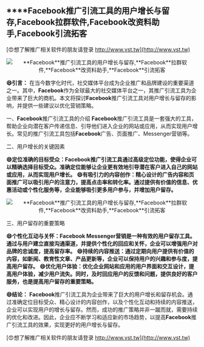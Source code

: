 ## ****Facebook**推广引流工具的用户增长与留存,**Facebook**拉群软件,**Facebook**改资料助手,**Facebook**引流拓客**

[😍想了解推广相关软件的朋友请登录 http://www.vst.tw](http://www.vst.tw)

 <center><img src="https://vst.tw/MP4/tuiguang/png/6.png" alt="**Facebook**推广引流工具的用户增长与留存,**Facebook**拉群软件,**Facebook**改资料助手,**Facebook**引流拓客"></center>

**😄引言：**
在当今数字化时代，社交媒体平台成为企业推广和品牌建设的重要渠道之一。其中，**Facebook**作为全球最大的社交媒体平台之一，其推广引流工具为企业带来了巨大的商机。本文将探讨**Facebook**推广引流工具对用户增长与留存的影响，并提供一些建议以优化营销策略。

一、**Facebook**推广引流工具的介绍
**Facebook**推广引流工具是一套强大的工具，帮助企业向潜在客户传递信息、引导他们进入企业的网站或应用，从而实现用户增长。常见的推广引流工具包括**Facebook**广告、页面推广、Messenger营销等。

二、用户增长的关键因素

**😄定位准确的目标受众：**Facebook**推广引流工具通过高级定位功能，使得企业可以精确选择目标受众。准确定位能够让企业更有效地引导潜在客户进入自己的网站或应用，从而实现用户增长。**
**😄有吸引力的内容创作：精心设计的广告内容和页面推广可以吸引用户的注意力，提高点击率和转化率。通过提供有价值的信息、优惠活动或个性化服务等，企业能够吸引更多用户参与，并增加用户留存。**

 <center><img src="https://vst.tw/MP4/tuiguang/png/2.png" alt="**Facebook**推广引流工具的用户增长与留存,**Facebook**拉群软件,**Facebook**改资料助手,**Facebook**引流拓客"></center>

三、用户留存的重要策略

**😄个性化互动与关怀：**Facebook** Messenger营销是一种有效的用户留存工具。通过与用户建立直接沟通渠道，并提供个性化的回应和关怀，企业可以增强用户对品牌的忠诚度，提高留存率。**
**😄持续的内容推送：通过定期向用户提供有价值的内容，如新闻、教育性文章、产品更新等，企业可以保持用户的兴趣和参与度，提高用户留存。**
**😄优化用户体验：优化企业网站和应用的用户界面和交互设计，提高用户体验，减少用户流失。同时，及时回应用户的反馈和问题，提供良好的客户服务，也是提高用户留存的重要策略。**

**😄结论：**
**Facebook**推广引流工具为企业带来了巨大的用户增长和留存机会。通过准确定位目标受众、精心设计的内容创作，以及个性化互动和持续的内容推送，企业可以实现用户的增长与留存。然而，成功的推广策略并非一蹴而就，需要持续的优化和改进。因此，企业应不断学习和适应新的市场趋势，以提高**Facebook**推广引流工具的效果，实现更好的用户增长与留存。

[😍想了解推广相关软件的朋友请登录 http://www.vst.tw](http://www.vst.tw)




